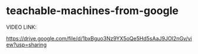 # teachable-machines-from-google
VIDEO LINK:

https://drive.google.com/file/d/1bxBguo3Nz9YX5oQe5Hd5sAaJ9JOI2nGv/view?usp=sharing
